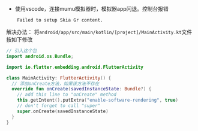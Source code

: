 - 使用vscode，连接mumu模拟器时，模拟器app闪退。控制台报错
```
    Failed to setup Skia Gr content.
```
解决办法： 
将`android/app/src/main/kotlin/[project]/MainActivity.kt`文件按如下修改
```kotlin
// 引入这个包
import android.os.Bundle;

import io.flutter.embedding.android.FlutterActivity

class MainActivity: FlutterActivity() {
  // 添加onCreate方法，如果该方法不存在
  override fun onCreate(savedInstanceState: Bundle?) {
    // add this line to "onCreate" method
    this.getIntent().putExtra("enable-software-rendering", true)
    // don't forget to call "super"
    super.onCreate(savedInstanceState)
  }
}
```